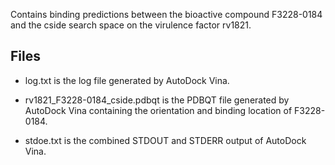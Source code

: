 Contains binding predictions between the bioactive compound F3228-0184 and the cside search space on the virulence factor rv1821.

## Files

- log.txt is the log file generated by AutoDock Vina.

- rv1821_F3228-0184_cside.pdbqt is the PDBQT file generated by AutoDock Vina containing the orientation and binding location of F3228-0184.

- stdoe.txt is the combined STDOUT and STDERR output of AutoDock Vina.

